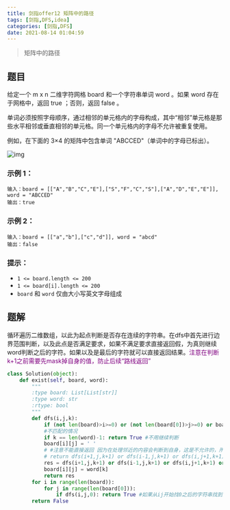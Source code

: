 ```yaml
---
title: 剑指offer12 矩阵中的路径
tags: [剑指,DFS,idea]
categories: [剑指,DFS]
date: 2021-08-14 01:04:59
---
```


>矩阵中的路径

## 题目

给定一个 m x n 二维字符网格 board 和一个字符串单词 word 。如果 word 存在于网格中，返回 true ；否则，返回 false 。

单词必须按照字母顺序，通过相邻的单元格内的字母构成，其中“相邻”单元格是那些水平相邻或垂直相邻的单元格。同一个单元格内的字母不允许被重复使用。

例如，在下面的 3×4 的矩阵中包含单词 "ABCCED"（单词中的字母已标出）。

![img](https://assets.leetcode.com/uploads/2020/11/04/word2.jpg)

### 示例 1：

```
输入：board = [["A","B","C","E"],["S","F","C","S"],["A","D","E","E"]], word = "ABCCED"
输出：true
```

### 示例 2：

```
输入：board = [["a","b"],["c","d"]], word = "abcd"
输出：false
```

### 提示：

- `1 <= board.length <= 200`
- `1 <= board[i].length <= 200`
- `board` 和 `word` 仅由大小写英文字母组成

## 题解

循环遍历二维数组，以此为起点判断是否存在连续的字符串。在dfs中首先进行边界范围判断，以及此点是否满足要求，如果不满足要求直接返回假，为真则继续word判断之后的字符。如果以及是最后的字符就可以直接返回结果。<font color=purple>注意在判断k+1之前需要先mask掉自身的值，防止后续“路线返回”</font>

```python
class Solution(object):
    def exist(self, board, word):
        """
        :type board: List[List[str]]
        :type word: str
        :rtype: bool
        """
        def dfs(i,j,k):
            if (not len(board)>i>=0) or (not len(board[0])>j>=0) or board[i][j]!=word[k]: return False 
            #不匹配的情况
            if k == len(word)-1: return True #不用继续判断
            board[i][j] = ' '
            # #注意不能直接返回 因为在处理邻近的内容会判断到自身，这是不允许的，所以先mask
            # return dfs(i+1,j,k+1) or dfs(i-1,j,k+1) or dfs(i,j+1,k+1) or dfs(i,j-1,k+1) 
            res = dfs(i+1,j,k+1) or dfs(i-1,j,k+1) or dfs(i,j+1,k+1) or dfs(i,j-1,k+1) 
            board[i][j] = word[k]
            return res
        for i in range(len(board)):
            for j in range(len(board[0])):
                if dfs(i,j,0): return True #如果从ij开始找0之后的字符串找到则为真
        return False
```

